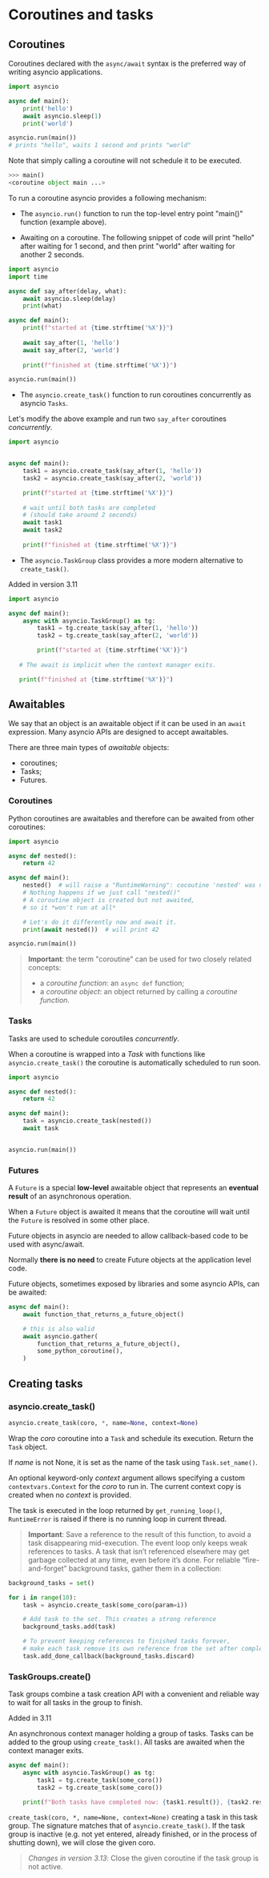 # Coroutines and tasks

## Coroutines

Coroutines declared with the `async/await` syntax is the preferred way of writing
asyncio applications.

```python
import asyncio

async def main():
    print('hello')
    await asyncio.sleep(1)
    print('world')

asyncio.run(main())
# prints "hello", waits 1 second and prints "world"
```

Note that simply calling a coroutine will not schedule it to be executed.

```python
>>> main()
<coroutine object main ...>
```

To run a coroutine asyncio provides a following mechanism:

* The `asyncio.run()` function to run the top-level entry point "main()" function
(example above).

* Awaiting on a coroutine. The following snippet of code will print "hello" after
waiting for 1 second, and then print "world" after waiting for another 2 seconds.

```python
import asyncio
import time

async def say_after(delay, what):
    await asyncio.sleep(delay)
    print(what)

async def main():
    print(f"started at {time.strftime('%X')}")
    
    await say_after(1, 'hello')
    await say_after(2, 'world')
    
    print(f"finished at {time.strftime('%X')}")

asyncio.run(main())
```

* The `asyncio.create_task()` function to run coroutines concurrently as asyncio
`Tasks`.

Let's modify the above example and run two `say_after` coroutines _concurrently_.

```python
import asyncio


async def main():
    task1 = asyncio.create_task(say_after(1, 'hello'))
    task2 = asyncio.create_task(say_after(2, 'world'))

    print(f"started at {time.strftime('%X')}")
    
    # wait until both tasks are completed
    # (should take around 2 seconds)
    await task1
    await task2
    
    print(f"finished at {time.strftime('%X')}")
```

* The `asyncio.TaskGroup` class provides a more modern alternative to `create_task()`.

Added in version 3.11

```python
import asyncio

async def main():
    async with asyncio.TaskGroup() as tg:
        task1 = tg.create_task(say_after(1, 'hello'))
        task2 = tg.create_task(say_after(2, 'world'))

        print(f"started at {time.strftime('%X')}")
        
   # The await is implicit when the context manager exits.

   print(f"finished at {time.strftime('%X')}")
```

## Awaitables

We say that an object is an awaitable object if it can be used in an `await` expression.
Many asyncio APIs are designed to accept awaitables.

There are three main types of _awaitable_ objects:

- coroutines;
- Tasks;
- Futures.

### Coroutines

Python coroutines are awaitables and therefore can be awaited from other coroutines:

```python
import asyncio

async def nested():
    return 42

async def main():
    nested()  # will raise a "RuntimeWarning": cocoutine 'nested' was never awaited
    # Nothing happens if we just call "nested()"
    # A coroutine object is created but not awaited,
    # so it *won't run at all*

    # Let's do it differently now and await it.
    print(await nested())  # will print 42

asyncio.run(main())
```

> __Important__: the term "coroutine" can be used for two closely related concepts:
> * a _coroutine function_: an `async def` function;
> * a _coroutine object_: an object returned by calling a _coroutine function_.

### Tasks

Tasks are used to schedule coroutiles _concurrently_.

When a coroutine is wrapped into a _Task_ with functions like `asyncio.create_task()`
the coroutine is automatically scheduled to run soon.

```python
import asyncio

async def nested():
    return 42

async def main():
    task = asyncio.create_task(nested())
    await task


asyncio.run(main())
```

### Futures

A `Future` is a special __low-level__ awaitable object that represents an __eventual
result__ of an asynchronous operation.

When a `Future` object is awaited it means that the coroutine will wait until the
`Future` is resolved in some other place.

Future objects in asyncio are needed to allow callback-based code to be used with
async/await.

Normally __there is no need__ to create Future objects at the application level code.

Future objects, sometimes exposed by libraries and some asyncio APIs, can be awaited:

```python
async def main():
    await function_that_returns_a_future_object()

    # this is also walid
    await asyncio.gather(
        function_that_returns_a_future_object(),
        some_python_coroutine(),
    )
```

## Creating tasks

### asyncio.create_task()

```python
asyncio.create_task(coro, *, name=None, context=None)
```

Wrap the _coro_ coroutine into a `Task` and schedule its execution. Return the `Task`
object.

If _name_ is not None, it is set as the name of the task using `Task.set_name()`.

An optional keyword-only _context_ argument allows specifying a custom
`contextvars.Context` for the _coro_ to run in. The current context copy is created when
no _context_ is provided.

The task is executed in the loop returned by `get_running_loop()`, `RuntimeError` is
raised if there is no running loop in current thread.

> __Important__: Save a reference to the result of this function, to avoid a task
> disappearing mid-execution. The event loop only keeps weak references to tasks. A task
> that isn’t referenced elsewhere may get garbage collected at any time, even before
> it’s done. For reliable “fire-and-forget” background tasks, gather them in a
> collection:

```python
background_tasks = set()

for i in range(10):
    task = asyncio.create_task(some_coro(param=i))

    # Add task to the set. This creates a strong reference
    background_tasks.add(task)

    # To prevent keeping references to finished tasks forever,
    # make each task remove its own reference from the set after completion:
    task.add_done_callback(background_tasks.discard)
```

### TaskGroups.create()

Task groups combine a task creation API with a convenient and reliable way to wait for
all tasks in the group to finish.

Added in 3.11

An asynchronous context manager holding a group of tasks. Tasks can be added to the
group using `create_task()`. All tasks are awaited when the context manager exits.

```python
async def main():
    async with asyncio.TaskGroup() as tg:
        task1 = tg.create_task(some_coro())
        task2 = tg.create_task(some_coro())

    print(f"Both tasks have completed now: {task1.result()}, {task2.result()}")
```

`create_task(coro, *, name=None, context=None)` creating a task in this task group. The
signature matches that of `asyncio.create_task()`. If the task group is inactive (e.g.
not yet entered, already finished, or in the process of shutting down), we will close
the given coro.

> _Changes in version 3.13_: Close the given coroutine if the task group is not active.
